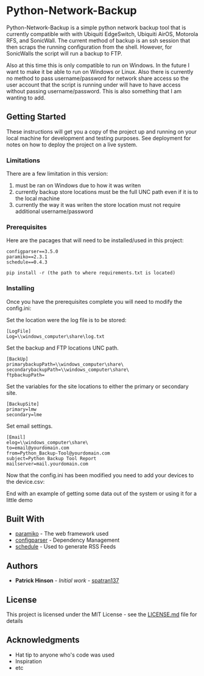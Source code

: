 # Python-Network-Backup
Python-Network-Backup is a simple python network backup tool that is currently compatible with with Ubiquiti EdgeSwitch, Ubiquiti AirOS, Motorola RFS, and SonicWall.  The current method of backup is an ssh session that then scraps the running configuration from the shell.  However, for SonicWalls the script will run a backup to FTP.

Also at this time this is only compatible to run on Windows.  In the future I want to make it be able to run on Windows or Linux.  Also there is currently no method to pass username/password for network share access so the user account that the script is running under will have to have access without passing username/password.  This is also something that I am wanting to add.

## Getting Started

These instructions will get you a copy of the project up and running on your local machine for development and testing purposes. See deployment for notes on how to deploy the project on a live system.

### Limitations

There are a few limitation in this version:

1. must be ran on Windows due to how it was writen
2. currently backup store locations must be the full UNC path even if it is to the local machine
3. currently the way it was writen the store location must not require additional username/password

### Prerequisites

Here are the pacages that will need to be installed/used in this project:

```
configparser==3.5.0
paramiko==2.3.1
schedule==0.4.3
```
```
pip install -r (the path to where requirements.txt is located)
```
### Installing

Once you have the prerequisites complete you will need to modify the config.ini:

Set the location were the log file is to be stored:
```
[LogFile]
Log=\\windows_computer\share\log.txt
```

Set the backup and FTP locations UNC path.
```
[BackUp]
primarybackupPath=\\windows_computer\share\
secondarybackupPath=\\windows_computer\share\
ftpbackupPath=
```
Set the variables for the site locations to either the primary or secondary site.
```
[BackupSite]
primary=lmw
secondary=lme
```
Set email settings.
```
[Email]
elog=\\windows_computer\share\
to=email@yourdomain.com
from=Python_Backup-Tool@yourdomain.com
subject=Python Backup Tool Report
mailserver=mail.yourdomain.com
```

Now that the config.ini has been modified you need to add your devices to the device.csv:



End with an example of getting some data out of the system or using it for a little demo

## Built With

* [paramiko](http://www.dropwizard.io/1.0.2/docs/) - The web framework used
* [configparser](https://maven.apache.org/) - Dependency Management
* [schedule](https://rometools.github.io/rome/) - Used to generate RSS Feeds

## Authors

* **Patrick Hinson** - *Initial work* - [spatran137](https://github.com/spatran137)


## License

This project is licensed under the MIT License - see the [LICENSE.md](LICENSE.md) file for details

## Acknowledgments

* Hat tip to anyone who's code was used
* Inspiration
* etc
